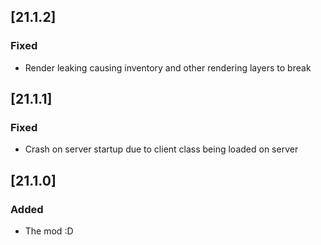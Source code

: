 ## [21.1.2]

### Fixed

- Render leaking causing inventory and other rendering layers to break

## [21.1.1]

### Fixed

- Crash on server startup due to client class being loaded on server

## [21.1.0]

### Added

- The mod :D
